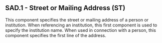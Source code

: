 ## SAD.1 - Street or Mailing Address (ST)

This component specifies the street or mailing address of a person or institution. When referencing an institution, this first component is used to specify the institution name. When used in connection with a person, this component specifies the first line of the address.

